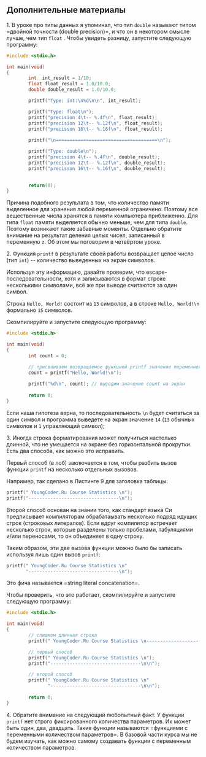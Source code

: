 ## Дополнительные материалы

1\. В уроке про типы данных я упоминал, что тип `double` называют типом =двойной точности (double precision)=, и что он в некотором смысле лучше, чем тип `float` . Чтобы увидеть разницу, запустите следующую программу:

```c
#include <stdio.h>

int main(void)
{
        int  int_result = 1/10;
        float float_result = 1.0/10.0;
        double double_result = 1.0/10.0;

        printf("Type: int:\n%d\n\n", int_result);

        printf("Type: float\n");
        printf("precision 4\t-- %.4f\n", float_result);
        printf("precision 12\t-- %.12f\n", float_result);
        printf("precisson 16\t-- %.16f\n", float_result);
        
        printf("\n=====================================\n");

        printf("Type: double\n");
        printf("precision 4\t-- %.4f\n", double_result);
        printf("precision 12\t-- %.12f\n", double_result);
        printf("precisson 16\t-- %.16f\n", double_result);
       

        return(0);
}
```

Причина подобного результата в том, что количество памяти выделенное для хранения любой переменной ограничено. Поэтому все вещественные числа хранятся в памяти компьютера приближенно. Для типа `float` памяти выделяется обычно меньше, чем для типа `double`. Поэтому возникают такие забавные моменты. Отдельно обратите внимание на результат деления целых чисел, записанный в переменную `z`. Об этом мы поговорим в четвёртом уроке.


2\. Функция `printf` в результате своей работы возвращает целое число (тип `int`) -- количество выведенных на экран символов.

Используя эту информацию, давайте проверим, что escape-последовательности, хотя и записываются в формат строке несколькими символами, всё же при выводе считаются за один символ.

Строка `Hello, World!` состоит из `13` символов, а в строке `Hello, World!\n` формально `15` символов. 

Скомпилируйте и запустите следующую программу:

```c
#include <stdio.h>

int main(void)
{
        int count = 0;

        // присваиваем возвращаемое функцией printf значение переменной count
        count = printf("Hello, World!\n"); 
        
        printf("%d\n", count); // выводим значение count на экран
        
        return 0;
}
```
Если наша гипотеза верна, то последовательность `\n` будет считаться за один символ и программа выведете на экран значение `14` (`13` обычных символов и `1` управляющий символ);

3\. Иногда строка форматирования может получиться настолько длинной, что не умещается на экране без горизонтальной прокрутки. Есть два способа, как можно это исправить.

Первый способ (в лоб) заключается в том, чтобы разбить вызов функции `printf` на несколько отдельных вызовов.

Например, так сделано в Листинге 9 для заголовка таблицы:
```c
printf(" YoungCoder.Ru Course Statistics \n");
printf("---------------------------------\n");
```

Второй способ основан на знании того, как стандарт языка Си предписывает компиляторам обрабатаывать несколько подряд идущих строк (строковых литералов). Если вдруг компилятор встречает несколько строк, которые разделены только пробелами, табуляциями и/или переносами, то он объединяет в одну строку.

Таким образом, эти две вызова функции можно было бы записать используя лишь один вызов `printf`:
```c
printf(" YoungCoder.Ru Course Statistics \n"
       "---------------------------------\n");
```

Это фича называется =string literal concatenation=. 

Чтобы проверить, что это работает, скомпилируйте и запустите следующую программу:
```c
#include <stdio.h>

int main(void)
{       
        // слишком длинная строка
        printf(" YoungCoder.Ru Course Statistics \n---------------------------------\n\n");

        // первый способ
        printf(" YoungCoder.Ru Course Statistics \n");
        printf("---------------------------------\n\n");

        // второй способ
        printf(" YoungCoder.Ru Course Statistics \n"
               "---------------------------------\n\n");
        
        return 0;
}
```

4\. Обратите внимание на следующий любопытный факт. У функции `printf` нет строго фиксированного количества параметров. Их может быть один, два, двадцать. Такие функции называются =функциями с переменными количеством параметров=. В базовой части курса мы не будем изучать, как можно самому создавать функции с переменным количеством параметров.